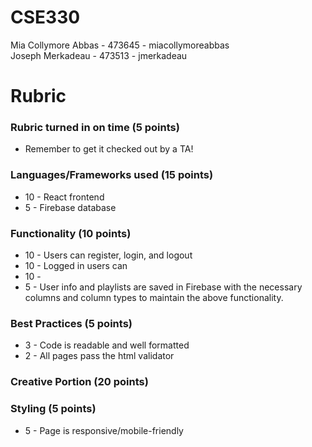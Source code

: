# CSE330
Mia Collymore Abbas - 473645 - miacollymoreabbas \
Joseph Merkadeau - 473513 - jmerkadeau 

# Rubric
### Rubric turned in on time (5 points)
- Remember to get it checked out by a TA!
### Languages/Frameworks used (15 points)
- 10 - React frontend
- 5 - Firebase database
### Functionality (10 points)
- 10 - Users can register, login, and logout
- 10 - Logged in users can 
- 10 - 
- 5 - User info and playlists are saved in Firebase with the necessary columns and column types to maintain the above functionality.
### Best Practices (5 points)
- 3 - Code is readable and well formatted
- 2 - All pages pass the html validator
### Creative Portion (20 points)
### Styling (5 points)
- 5 - Page is responsive/mobile-friendly

